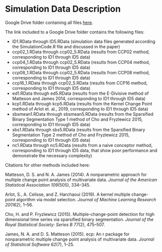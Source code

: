 # Simulation Data Description

Google Drive folder containing all files [here](https://drive.google.com/drive/folders/1ApBy7SvdmOtadbJhqbOg4D2jY_mTZr-r?usp=share_link).

The link included to a Google Drive folder contains the following files:
- ID1.RData through ID5.RData (simulation data files generated according the SimulationCode.R file and discussed in the paper)
- ccp02_1.RData through ccp02_5.RData (results from CCP02 method, corresponding to ID1 through ID5 data)
- ccp04_1.RData through ccp02_5.RData (results from CCP04 method, corresponding to ID1 through ID5 data)
- ccp08_1.RData through ccp02_5.RData (results from CCP08 method, corresponding to ID1 through ID5 data)
- ccp16_1.RData through ccp02_5.RData (results from CCP16 method, corresponding to ID1 through ID5 data)
- ed1.RData through ed5.RData (results from the E-Divisive method of Matteson and James 2014, corresponding to ID1 through ID5 data)
- kcp1.RData through kcp5.RData (results from the Kernel Change Point method of Arlot et. al., 2019, corresponding to ID1 through ID5 data)
- sbsmean1.RData through sbsmean5.RData (results from the Sparsified Binary Segmentation Type 1 method of Cho and Fryzlewicz 2015, corresponding to ID1 through ID5 data)
- sbs1.RData through sbs5.RData (results from the Sparsified Binary Segmentation Type 2 method of Cho and Fryzlewicz 2015, corresponding to ID1 through ID5 data)
- nc1.RData through nc5.RData (results from a naive conceptor method, corresponding to ID1 through ID5 data, that show poor performance and demonstrate the necessary complexity)

Citations for other methods included here:

Matteson, D. S. and N. A. James (2014). A nonparametric approach for multiple change point analysis of multivariate data. *Journal of the American Statistical Association 109*(505), 334–345.

Arlot, S., A. Celisse, and Z. Harchaoui (2019). A kernel multiple change-point algorithm via model selection. *Journal of Machine Learning Research 20*(162), 1–56.

Cho, H. and P. Fryzlewicz (2015). Multiple-change-point detection for high dimensional time series via sparsified binary segmentation. *Journal of the Royal Statistical Society: Series B 77*(2), 475–507.

James, N. A. and D. S. Matteson (2015). ecp: An r package for nonparametric multiple
change point analysis of multivariate data. *Journal of Statistical Software 62*(7), 1–25.
